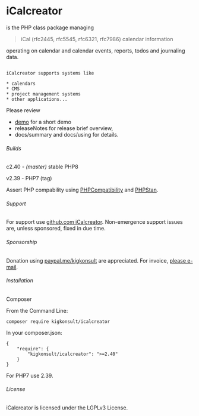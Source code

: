 # iCalcreator

is the PHP class package managing

> iCal (rfc2445, rfc5545, rfc6321, rfc7986) calendar information

operating on calendar and
calendar events, reports, todos and journaling data.

~~~~~~~~

iCalcreator supports systems like

* calendars
* CMS
* project management systems
* other applications...

~~~~~~~~

Please review 
- [demo] for a short demo 
- releaseNotes for release brief overview,
- docs/summary and docs/using for details.


###### Builds

c2.40 - *(master)* stable PHP8

v2.39 - PHP7 (tag)

Assert PHP compability using [PHPCompatibility] and [PHPStan].

###### Support

For support use [github.com iCalcreator]. Non-emergence support issues are, unless sponsored, fixed in due time.


###### Sponsorship

Donation using <a href="https://paypal.me/kigkonsult" rel="nofollow">paypal.me/kigkonsult</a> are appreciated.
For invoice, <a href="mailto:ical@kigkonsult.se">please e-mail</a>.

###### Installation

Composer

From the Command Line:

```
composer require kigkonsult/icalcreator
```

In your composer.json:

```
{
    "require": {
        "kigkonsult/icalcreator": ">=2.40"
    }
}
```
For PHP7 use 2.39.

###### License

iCalcreator is licensed under the LGPLv3 License.

[demo]:docs/demoUsage.md
[github.com iCalcreator]:https://github.com/iCalcreator/iCalcreator/issues
[PHPCompatibility]:https://github.com/PHPCompatibility/PHPCompatibility
[PHPStan]:https://github.com/phpstan/phpstan
